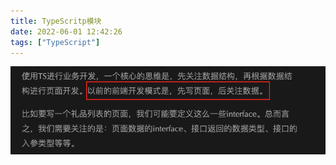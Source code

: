 ```yaml
---
title: TypeScritp模块
date: 2022-06-01 12:42:26
tags: ["TypeScript"]
---
```


![](https://raw.githubusercontent.com/Hbisedm/my-blob-picGo/main/img/202206091031809.png)

